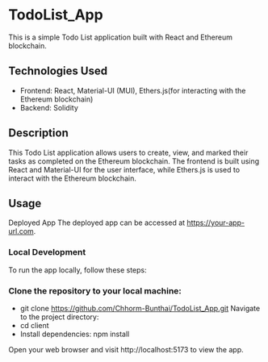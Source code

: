 # TodoList_App

This is a simple Todo List application built with React and Ethereum blockchain.

## Technologies Used

- Frontend: React, Material-UI (MUI), Ethers.js(for interacting with the Ethereum blockchain)
- Backend: Solidity

## Description

This Todo List application allows users to create, view, and marked their tasks as completed on the Ethereum blockchain. The frontend is built using React and Material-UI for the user interface, while Ethers.js is used to interact with the Ethereum blockchain.

## Usage

Deployed App
The deployed app can be accessed at https://your-app-url.com.

### Local Development

To run the app locally, follow these steps:

### Clone the repository to your local machine:

- git clone https://github.com/Chhorm-Bunthai/TodoList_App.git
  Navigate to the project directory:
- cd client
- Install dependencies: npm install

Open your web browser and visit http://localhost:5173 to view the app.
